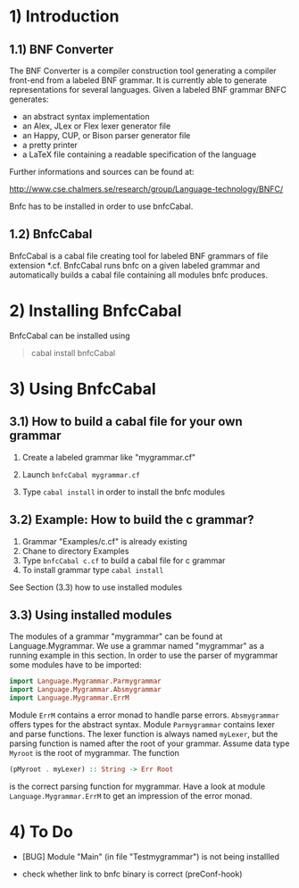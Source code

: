 # 1) Introduction

## 1.1) BNF Converter

The BNF Converter is a compiler construction tool generating a 
compiler front-end from a labeled BNF grammar. It is currently
 able to generate representations for several languages. Given
 a labeled BNF grammar BNFC generates:
 
   * an abstract syntax implementation
   * an Alex, JLex or Flex lexer generator file
   * an Happy, CUP, or Bison parser generator file
   * a pretty printer
   * a LaTeX file containing a readable specification of the language
 
Further informations and sources can be found at:

http://www.cse.chalmers.se/research/group/Language-technology/BNFC/

Bnfc has to be installed in order to use bnfcCabal.

## 1.2) BnfcCabal

BnfcCabal is a cabal file creating tool for labeled BNF grammars of 
file extension *.cf. BnfcCabal runs bnfc on a given labeled grammar
and automatically builds a cabal file containing all modules bnfc 
produces. 

# 2) Installing BnfcCabal

BnfcCabal can be installed using 

> cabal install bnfcCabal

# 3) Using BnfcCabal

## 3.1) How to build a cabal file for your own grammar

1. Create a labeled grammar like "mygrammar.cf" 

2. Launch `bnfcCabal mygrammar.cf`
  
3. Type `cabal install` in order to install the bnfc modules

## 3.2) Example: How to build the c grammar?
    
1. Grammar "Examples/c.cf" is already existing
2. Chane to directory Examples 
3. Type `bnfcCabal c.cf` to build a cabal file for c grammar
4. To install grammar type `cabal install` 
    
See Section (3.3) how to use installed modules

## 3.3) Using installed modules

The modules of a grammar "mygrammar" can be found at 
Language.Mygrammar. We use a grammar named "mygrammar" as a 
running example in this section. In order to use the parser of 
mygrammar some modules have to be imported:
```Haskell
import Language.Mygrammar.Parmygrammar
import Language.Mygrammar.Absmygrammar
import Language.Mygrammar.ErrM
```

Module `ErrM` contains a error monad to handle parse errors. 
`Absmygrammar` offers types for the abstract syntax.
Module `Parmygrammar` contains lexer and parse functions. The lexer 
function is always named `myLexer`, but the parsing function is named
after the root of your grammar. Assume data type `Myroot` is the root of
 mygrammar. The function
```Haskell 
(pMyroot . myLexer) :: String -> Err Root
```
is the correct parsing function for mygrammar. Have a look at module
`Language.Mygrammar.ErrM` to get an impression of the error monad.

# 4) To Do
    
* [BUG] Module "Main" (in file "Testmygrammar") is not being installled 

* check whether link to bnfc binary is correct (preConf-hook)
      
